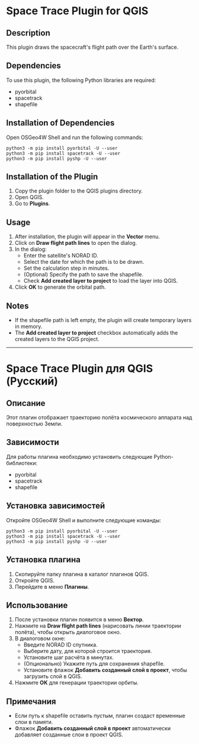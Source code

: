 # Space Trace Plugin for QGIS

## Description
This plugin draws the spacecraft's flight path over the Earth's surface.

## Dependencies
To use this plugin, the following Python libraries are required:
- pyorbital
- spacetrack
- shapefile

## Installation of Dependencies
Open OSGeo4W Shell and run the following commands:

```
python3 -m pip install pyorbital -U --user
python3 -m pip install spacetrack -U --user
python3 -m pip install pyshp -U --user
```

## Installation of the Plugin
1. Copy the plugin folder to the QGIS plugins directory.
2. Open QGIS.
3. Go to **Plugins**.

## Usage
1. After installation, the plugin will appear in the **Vector** menu.
2. Click on **Draw flight path lines** to open the dialog.
3. In the dialog:
   - Enter the satellite's NORAD ID.
   - Select the date for which the path is to be drawn.
   - Set the calculation step in minutes.
   - (Optional) Specify the path to save the shapefile.
   - Check **Add created layer to project** to load the layer into QGIS.
4. Click **OK** to generate the orbital path.

## Notes
- If the shapefile path is left empty, the plugin will create temporary layers in memory.
- The **Add created layer to project** checkbox automatically adds the created layers to the QGIS project.

---

# Space Trace Plugin для QGIS (Русский)

## Описание
Этот плагин отображает траекторию полёта космического аппарата над поверхностью Земли.

## Зависимости
Для работы плагина необходимо установить следующие Python-библиотеки:
- pyorbital
- spacetrack
- shapefile

## Установка зависимостей
Откройте OSGeo4W Shell и выполните следующие команды:

```
python3 -m pip install pyorbital -U --user
python3 -m pip install spacetrack -U --user
python3 -m pip install pyshp -U --user
```

## Установка плагина
1. Скопируйте папку плагина в каталог плагинов QGIS.
2. Откройте QGIS.
3. Перейдите в меню **Плагины**.

## Использование
1. После установки плагин появится в меню **Вектор**.
2. Нажмите на **Draw flight path lines** (нарисовать линии траектории полёта), чтобы открыть диалоговое окно.
3. В диалоговом окне:
   - Введите NORAD ID спутника.
   - Выберите дату, для которой строится траектория.
   - Установите шаг расчёта в минутах.
   - (Опционально) Укажите путь для сохранения shapefile.
   - Установите флажок **Добавить созданный слой в проект**, чтобы загрузить слой в QGIS.
4. Нажмите **OK** для генерации траектории орбиты.

## Примечания
- Если путь к shapefile оставить пустым, плагин создаст временные слои в памяти.
- Флажок **Добавить созданный слой в проект** автоматически добавляет созданные слои в проект QGIS.
